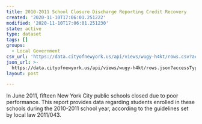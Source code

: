 ```yaml
---
title: 2010-2011 School Closure Discharge Reporting Credit Recovery
created: '2020-11-10T17:06:01.251222'
modified: '2020-11-10T17:06:01.251230'
state: active
type: dataset
tags: []
groups:
  - Local Government
csv_url: 'https://data.cityofnewyork.us/api/views/wugy-h4kt/rows.csv?accessType=DOWNLOAD'
json_url: >-
  https://data.cityofnewyork.us/api/views/wugy-h4kt/rows.json?accessType=DOWNLOAD
layout: post

---
```

In June 2011, fifteen New York City public schools closed due to poor performance. This report provides data regarding students enrolled in these schools during the 2010-2011 school year, according to the guidelines set by local law 2011/043.
